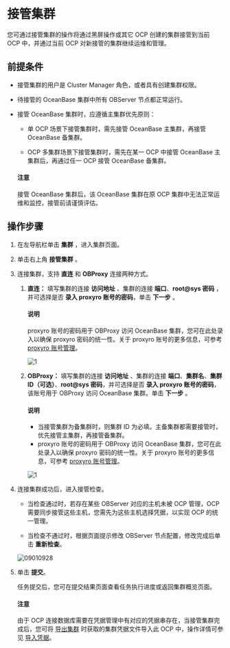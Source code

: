 # 接管集群

您可通过接管集群的操作将通过黑屏操作或其它 OCP 创建的集群接管到当前 OCP 中，并通过当前 OCP 对新接管的集群继续运维和管理。

## 前提条件

* 接管集群的用户是 Cluster Manager 角色，或者具有创建集群权限。

* 待接管的 OceanBase 集群中所有 OBServer 节点都正常运行。

* 接管 OceanBase 集群时，应遵循主集群优先原则：

  * 单 OCP 场景下接管集群时，需先接管 OceanBase 主集群，再接管 OceanBase 备集群。

  * OCP 多集群场景下接管集群时，需先在某一 OCP 中接管 OceanBase 主集群后，再通过任一 OCP 接管 OceanBase 备集群。

   <main id="notice" type='notice'>
    <h4>注意</h4>
    <p>接管 OceanBase 集群后，该 OceanBase 集群在原 OCP 集群中无法正常运维和监控，接管前请谨慎评估。</p>
   </main>

## 操作步骤

1. 在左导航栏单击 **集群** ，进入集群页面。

2. 单击右上角 **接管集群** 。

3. 连接集群，支持 **直连** 和 **OBProxy** 连接两种方式。

   1. **直连：** 填写集群的连接 **访问地址** 、集群的连接 **端口**、**root@sys 密码** ，并可选择是否 **录入 proxyro 账号的密码**，单击 **下一步** 。

      <main id="notice" type='explain'>
      <h4>说明</h4>
      <p>proxyro 账号的密码用于 OBProxy 访问 OceanBase 集群，您可在此处录入以确保 proxyro 密码的统一性。关于 proxyro 账号的更多信息，可参考 <a href="../../800.obproxy-functions/300.manage-a-obproxy-cluster/900.proxyro-user-management.md">proxyro 账号管理</a>。</p>
      </main>

      ![1](https://obbusiness-private.oss-cn-shanghai.aliyuncs.com/doc/img/ocp/420/%E6%8E%A5%E7%AE%A1%E9%9B%86%E7%BE%A4-%E7%9B%B4%E8%BF%9E.png)

   2. **OBProxy：** 填写集群的连接 **访问地址** 、集群的连接 **端口**、**集群名**、**集群 ID（可选）**、**root@sys 密码**，并可选择是否 **录入 proxyro 账号的密码**，该账号用于 OBProxy 访问 OceanBase 集群。单击 **下一步** 。

      <main id="notice" type='explain'>
      <h4>说明</h4>
      <p><ul><li>当接管集群为备集群时，则集群 ID 为必填。主备集群都需要接管时，优先接管主集群，再接管备集群。</li><li>proxyro 账号的密码用于 OBProxy 访问 OceanBase 集群，您可在此处录入以确保 proxyro 密码的统一性。关于 proxyro 账号的更多信息，可参考 <a href="../../800.obproxy-functions/300.manage-a-obproxy-cluster/900.proxyro-user-management.md">proxyro 账号管理</a>。</li></ul></p>
      </main>

      ![1](https://obbusiness-private.oss-cn-shanghai.aliyuncs.com/doc/img/ocp/420/%E6%8E%A5%E7%AE%A1%E9%9B%86%E7%BE%A4-obproxy.png)

4. 连接集群成功后，进入接管检查。

   * 当检查通过时，若存在某些 OBServer 对应的主机未被 OCP 管理，OCP 需要同步接管这些主机，您需先为这些主机选择凭据，以实现 OCP 的统一管理。

   * 当检查不通过时，根据页面提示修改 OBServer 节点配置，修改完成后单击 **重新检查**。

   ![09010928](https://obbusiness-private.oss-cn-shanghai.aliyuncs.com/doc/img/ocp/401/%E6%8E%A5%E7%AE%A1%E9%9B%86%E7%BE%A41.png)

5. 单击 **提交**。

   任务提交后，您可在提交结果页面查看任务执行进度或返回集群概览页面。

    <main id="notice" type='notice'>
    <h4>注意</h4>
    <p>由于 OCP 连接数据库需要在凭据管理中有对应的凭据串存在，当接管集群完成后，您可将 <a href="650.move-out-a-cluster.md">导出集群</a> 时获取的集群凭据文件导入此 OCP 中，操作详情可参见 <a href="../../1600.system-management-features/600.management-user-center/300.manage-password-box/300.import-connection.md">导入凭据</a>。</p>
    </main>
